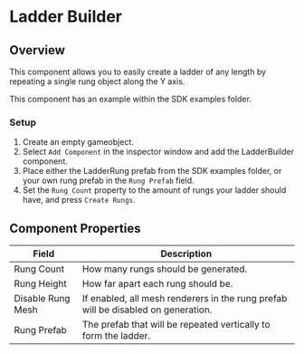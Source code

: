 # Ladder Builder

## Overview
This component allows you to easily create a ladder of any length by repeating a single rung object along the Y axis. 

This component has an example within the SDK examples folder.

### Setup
1. Create an empty gameobject.
2. Select `Add Component` in the inspector window and add the LadderBuilder component.
3. Place either the LadderRung prefab from the SDK examples folder, or your own rung prefab in the `Rung Prefab` field.
4. Set the `Rung Count` property to the amount of rungs your ladder should have, and press `Create Rungs`.

## Component Properties

| Field              | Description
| ---                | ---
| Rung Count         | How many rungs should be generated.
| Rung Height        | How far apart each rung should be.
| Disable Rung Mesh  | If enabled, all mesh renderers in the rung prefab will be disabled on generation.
| Rung Prefab        | The prefab that will be repeated vertically to form the ladder.
